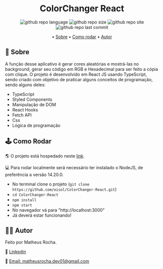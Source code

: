 <h1 align="center">ColorChanger React</h1>

<p align="center">
<img alt="github repo language" src="https://img.shields.io/github/languages/top/oisol/ColorChanger-React"/>
<img alt="github repo size" src="https://img.shields.io/github/repo-size/oisol/colorchanger-react"/>
<img alt="github repo site" src="https://img.shields.io/website?down_color=red&down_message=offline&up_color=green&up_message=online&url=https%3A%2F%2Foisol.github.io%2FColorChanger-React%2F"/>
<img alt="github repo last commit" src="https://img.shields.io/github/last-commit/oisol/colorchanger-react?color=yellow"/>
</p>

<p align="center">
 • <a href="#-sobre">Sobre</a> •
 <a href="#-como-rodar">Como rodar</a> •
 <a href="#-autor">Autor</a> 
</p>

<h2>📌 Sobre</h2>

<p>A função desse aplicativo é gerar cores aleatórias e mostrá-las no background, gerar seu código em RGB e Hexadecimal para ser feito a cópia com clique. O 
projeto é desenvolvido em React JS usando TypeScript, sendo criado com objetivo de praticar alguns conceitos de programação, sendo alguns deles:<br/>
<ul>
<li>TypeScript
<li>Styled Components
<li>Manipulação de DOM
<li>React Hooks
<li>Fetch API
<li>Css
<li>Lógica de programação
</ul>
</p>

<h2>🕹 Como Rodar</h2>
<p>🌎 O projeto está hospedado neste <a href="https://oisol.github.io/ColorChanger-React/" target="_blank">link</a>.</p>

<p>💻 Para rodar localmente será necessário ter instalado o NodeJS, de preferência a versão 14.20.0.
<ul> 
<li> No terminal clone o projeto (<code>git clone https://github.com/oisol/ColorChanger-React.git</code>)
<li> <code>cd ColorChanger-React</code>
<li> <code>npm install</code>
<li> <code>npm start</code>
<li> No navegador vá para "http://localhost:3000"
<li> Já deverá estar funcionando!
</ul>


<h2>👩‍💻 Autor</h2>

<p>Feito por Matheus Rocha.</p>
<p>🔎 <a href="https://www.linkedin.com/in/matheus-rocha-dev">Linkedin</a></p>
<p>📧 <a href="mailto:matheusrocha.dev01@gmail.com">Email: matheusrocha.dev01@gmail.com</a></p>

